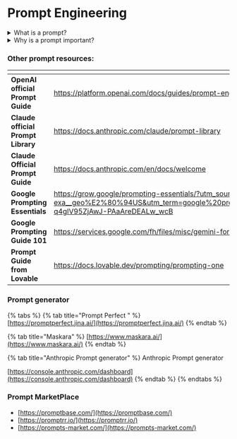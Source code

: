 # Prompt Engineering

<details>

<summary>What is a prompt?</summary>

A prompt is an initial input or instruction given to an AI model to generate a response or complete a task.

</details>

<details>

<summary>Why is a prompt important?</summary>

A prompt is essential as it directs the AI model's output by offering detailed context, guidelines, or inquiries, thereby ensuring the generated response is pertinent, precise, and customized to the user's requirements.

</details>

### Other prompt resources:

<table data-header-hidden><thead><tr><th></th><th></th><th data-hidden data-type="files"></th></tr></thead><tbody><tr><td><strong>OpenAI official Prompt Guide</strong></td><td><a href="https://platform.openai.com/docs/guides/prompt-engineering">https://platform.openai.com/docs/guides/prompt-engineering</a></td><td></td></tr><tr><td><strong>Claude official Prompt Library</strong></td><td><a href="https://docs.anthropic.com/claude/prompt-library">https://docs.anthropic.com/claude/prompt-library</a></td><td></td></tr><tr><td><strong>Claude Official Prompt Guide</strong></td><td><a href="https://docs.anthropic.com/en/docs/welcome">https://docs.anthropic.com/en/docs/welcome</a></td><td></td></tr><tr><td><strong>Google Prompting Essentials</strong></td><td><a href="https://grow.google/prompting-essentials/?utm_source=google&#x26;utm_medium=paidsearch&#x26;utm_campaign=ha-sem-bk-pe-exa__geo%E2%80%94US&#x26;utm_term=google%20prompting%20essentials&#x26;gad_source=1&#x26;gclid=Cj0KCQjw16O_BhDNARIsAC3i2GDDWA3614Y0iX9YaccH5vPAbXfIFHl3E1Jtxhz-q4glV95ZjAwJ-PAaAreDEALw_wcB">https://grow.google/prompting-essentials/?utm_source=google&#x26;utm_medium=paidsearch&#x26;utm_campaign=ha-sem-bk-pe-exa__geo%E2%80%94US&#x26;utm_term=google%20prompting%20essentials&#x26;gad_source=1&#x26;gclid=Cj0KCQjw16O_BhDNARIsAC3i2GDDWA3614Y0iX9YaccH5vPAbXfIFHl3E1Jtxhz-q4glV95ZjAwJ-PAaAreDEALw_wcB</a></td><td></td></tr><tr><td><strong>Google Prompting Guide 101</strong></td><td><a href="https://services.google.com/fh/files/misc/gemini-for-google-workspace-prompting-guide-101.pdf">https://services.google.com/fh/files/misc/gemini-for-google-workspace-prompting-guide-101.pdf</a></td><td><a href="../../.gitbook/assets/Screenshot 2025-05-28 at 10.02.04 PM.png">Screenshot 2025-05-28 at 10.02.04 PM.png</a></td></tr><tr><td><strong>Prompt Guide from Lovable</strong></td><td><a href="https://docs.lovable.dev/prompting/prompting-one">https://docs.lovable.dev/prompting/prompting-one</a></td><td></td></tr></tbody></table>

### Prompt generator

{% tabs %}
{% tab title="Prompt Perfect " %}
[https://promptperfect.jina.ai/](https://promptperfect.jina.ai/)
{% endtab %}

{% tab title="Maskara" %}
[https://www.maskara.ai/](https://www.maskara.ai/)
{% endtab %}

{% tab title="Anthropic Prompt generator" %}
Anthropic Prompt generator

[https://console.anthropic.com/dashboard](https://console.anthropic.com/dashboard)
{% endtab %}
{% endtabs %}

### Prompt MarketPlace

* [https://promptbase.com/](https://promptbase.com/)
* [https://promptrr.io/](https://promptrr.io/)
* [https://prompts-market.com/](https://prompts-market.com/)

